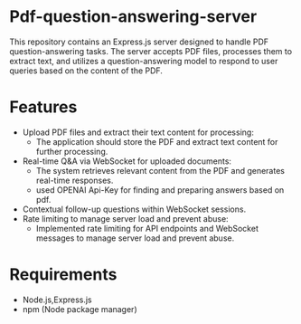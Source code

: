 # Pdf-question-answering-server
This repository contains an Express.js server designed to handle PDF question-answering tasks. The server accepts PDF files, processes them to extract text, and utilizes a question-answering model to respond to user queries based on the content of the PDF.

# Features

- Upload PDF files and extract their text content for processing:
  - The application should store the PDF and extract text content for further processing.
- Real-time Q&A via WebSocket for uploaded documents:
  - The system retrieves relevant content from the PDF and generates real-time responses.
  - used OPENAI Api-Key for finding and preparing answers based on pdf. 
- Contextual follow-up questions within WebSocket sessions.
- Rate limiting to manage server load and prevent abuse:
  - Implemented rate limiting for API endpoints and WebSocket messages to manage server load and prevent abuse.
 
# Requirements
- Node.js,Express.js
- npm (Node package manager)
